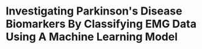 # Investigating Parkinson's Disease Biomarkers By Classifying EMG Data Using A Machine Learning Model